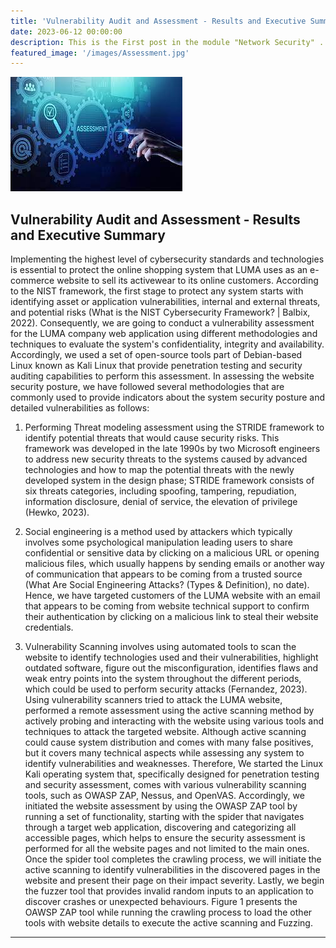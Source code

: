 ```yaml
---
title: 'Vulnerability Audit and Assessment - Results and Executive Summary'
date: 2023-06-12 00:00:00
description: This is the First post in the module "Network Security" .
featured_image: '/images/Assessment.jpg'
---
```


![](/images/Assessment.jpg)

## Vulnerability Audit and Assessment - Results and Executive Summary

 Implementing the highest level of cybersecurity standards and technologies is essential to protect the online shopping system that LUMA uses as an e-commerce website to sell its activewear to its online customers. According to the NIST framework, the first stage to protect any system starts with identifying asset or application vulnerabilities, internal and external threats, and potential risks (What is the NIST Cybersecurity Framework? | Balbix, 2022). Consequently, we are going to conduct a vulnerability assessment for the LUMA company web application using different methodologies and techniques to evaluate the system's confidentiality, integrity and availability. Accordingly, we used a set of open-source tools part of Debian-based Linux known as Kali Linux that provide penetration testing and security auditing capabilities to perform this assessment.
In assessing the website security posture, we have followed several methodologies that are commonly used to provide indicators about the system security posture and detailed vulnerabilities as follows:
1.	Performing Threat modeling assessment using the STRIDE framework to identify potential threats that would cause security risks. This framework was developed in the late 1990s by two Microsoft engineers to address new security threats to the systems caused by advanced technologies and how to map the potential threats with the newly developed system in the design phase; STRIDE framework consists of six threats categories, including spoofing, tampering, repudiation, information disclosure, denial of service, the elevation of privilege (Hewko, 2023). 

2.	Social engineering is a method used by attackers which typically involves some psychological manipulation leading users to share confidential or sensitive data by clicking on a malicious URL or opening malicious files, which usually happens by sending emails or another way of communication that appears to be coming from a trusted source (What Are Social Engineering Attacks? (Types & Definition), no date). Hence, we have targeted customers of the LUMA website with an email that appears to be coming from website technical support to confirm their authentication by clicking on a malicious link to steal their website credentials.

3.	Vulnerability Scanning involves using automated tools to scan the website to identify technologies used and their vulnerabilities, highlight outdated software, figure out the misconfiguration, identifies flaws and weak entry points into the system throughout the different periods, which could be used to perform security attacks (Fernandez, 2023). Using vulnerability scanners tried to attack the LUMA website, performed a remote assessment using the active scanning method by actively probing and interacting with the website using various tools and techniques to attack the targeted website. Although active scanning could cause system distribution and comes with many false positives, but it covers many technical aspects while assessing any system to identify vulnerabilities and weaknesses. Therefore, We started the Linux Kali operating system that, specifically designed for penetration testing and security assessment, comes with various vulnerability scanning tools, such as OWASP ZAP, Nessus, and OpenVAS. Accordingly, we initiated the website assessment by using the OWASP ZAP tool by running a set of functionality, starting with the spider that navigates through a target web application, discovering and categorizing all accessible pages, which helps to ensure the security assessment is performed for all the website pages and not limited to the main ones. Once the spider tool completes the crawling process, we will initiate the active scanning to identify vulnerabilities in the discovered pages in the website and present their page on their impact severity. Lastly, we begin the fuzzer tool that provides invalid random inputs to an application to discover crashes or unexpected behaviours. Figure 1 presents the OAWSP ZAP tool while running the crawling process to load the other tools with website details to execute the active scanning and Fuzzing.


---

